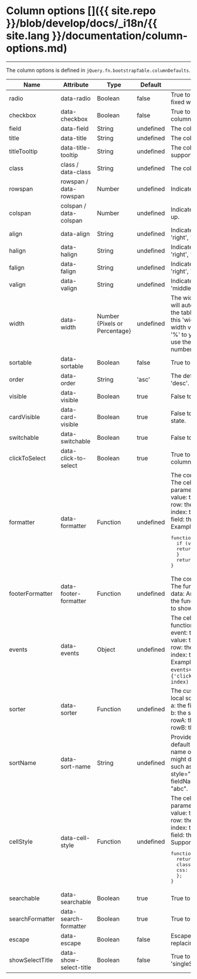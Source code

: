 # Column options []({{ site.repo }}/blob/develop/docs/_i18n/{{ site.lang }}/documentation/column-options.md)

---

The column options is defined in `jQuery.fn.bootstrapTable.columnDefaults`.

<table class="table"
  id="c"
  data-search="true"
  data-show-toggle="true"
  data-show-columns="true"
  data-mobile-responsive="true">
  <thead>
  <tr>
    <th>Name</th>
    <th>Attribute</th>
    <th>Type</th>
    <th>Default</th>
    <th>Description</th>
  </tr>
  </thead>
  <tbody>
  <tr>
    <td>radio</td>
    <td>data-radio</td>
    <td>Boolean</td>
    <td>false</td>
    <td>True to show a radio. The radio column has fixed width.</td>
  </tr>
  <tr>
    <td>checkbox</td>
    <td>data-checkbox</td>
    <td>Boolean</td>
    <td>false</td>
    <td>True to show a checkbox. The checkbox column has fixed width.</td>
  </tr>
  <tr>
    <td>field</td>
    <td>data-field</td>
    <td>String</td>
    <td>undefined</td>
    <td>The column field name.</td>
  </tr>
  <tr>
    <td>title</td>
    <td>data-title</td>
    <td>String</td>
    <td>undefined</td>
    <td>The column title text.</td>
  </tr>
  <tr>
    <td>titleTooltip</td>
    <td>data-title-tooltip</td>
    <td>String</td>
    <td>undefined</td>
    <td>The column title tooltip text. This option also support the title HTML attribute.</td>
  </tr>
  <tr>
    <td>class</td>
    <td>class / data-class</td>
    <td>String</td>
    <td>undefined</td>
    <td>The column class name.</td>
  </tr>
  <tr>
    <td>rowspan</td>
    <td>rowspan / data-rowspan</td>
    <td>Number</td>
    <td>undefined</td>
    <td>Indicate how many rows a cell should take up.</td>
  </tr>
  <tr>
    <td>colspan</td>
    <td>colspan / data-colspan</td>
    <td>Number</td>
    <td>undefined</td>
    <td>Indicate how many columns a cell should take up.</td>
  </tr>
  <tr>
    <td>align</td>
    <td>data-align</td>
    <td>String</td>
    <td>undefined</td>
    <td>Indicate how to align the column data. 'left', 'right', 'center' can be used.</td>
  </tr>
  <tr>
    <td>halign</td>
    <td>data-halign</td>
    <td>String</td>
    <td>undefined</td>
    <td>Indicate how to align the table header. 'left', 'right', 'center' can be used.</td>
  </tr>
  <tr>
    <td>falign</td>
    <td>data-falign</td>
    <td>String</td>
    <td>undefined</td>
    <td>Indicate how to align the table footer. 'left', 'right', 'center' can be used.</td>
  </tr>
  <tr>
    <td>valign</td>
    <td>data-valign</td>
    <td>String</td>
    <td>undefined</td>
    <td>Indicate how to align the cell data. 'top', 'middle', 'bottom' can be used.</td>
  </tr>
  <tr>
    <td>width</td>
    <td>data-width</td>
    <td>Number {Pixels or Percentage}</td>
    <td>undefined</td>
    <td>The width of column. If not defined, the width will auto expand to fit its contents. Though if the table is left responsive and sized too small this 'width' might be ignored (use min/max-width via class or such then). Also you can add '%' to your number and the bootstrapTable will use the percentage unit, otherwise, leave as number (or add 'px') to make it use pixels.</td>
  </tr>
  <tr>
    <td>sortable</td>
    <td>data-sortable</td>
    <td>Boolean</td>
    <td>false</td>
    <td>True to allow the column can be sorted.
    </td>
  </tr>
  <tr>
    <td>order</td>
    <td>data-order</td>
    <td>String</td>
    <td>'asc'</td>
    <td>The default sort order, can only be 'asc' or 'desc'.</td>
  </tr>
  <tr>
    <td>visible</td>
    <td>data-visible</td>
    <td>Boolean</td>
    <td>true</td>
    <td>False to hide the columns item.</td>
  </tr>
  <tr>
    <td>cardVisible</td>
    <td>data-card-visible</td>
    <td>Boolean</td>
    <td>true</td>
    <td>False to hide the columns item in card view state.</td>
  </tr>
	<tr>
    <td>switchable</td>
    <td>data-switchable</td>
    <td>Boolean</td>
    <td>true</td>
    <td>False to disable the switchable of columns item.</td>
  </tr>
  <tr>
    <td>clickToSelect</td>
    <td>data-click-to-select</td>
    <td>Boolean</td>
    <td>true</td>
    <td>True to select checkbox or radio when the column is clicked.</td>
  </tr>
  <tr>
    <td>formatter</td>
    <td>data-formatter</td>
    <td>Function</td>
    <td>undefined</td>
    <td>
    The context (this) is the column Object. <br>
    The cell formatter function, take three parameters: <br>
    value: the field value. <br>
    row: the row record data.<br>
    index: the row index.<br>
    field: the row field.<br>
    Example usage:<br>
<pre>
function formatter(value, row, index, field) {
  if (value === 'foo') {
  return '<strong>' + value + '</strong>';
  }
  return value;
}
</pre>
    </td>
  </tr>
  <tr>
    <td>footerFormatter</td>
    <td>data-footer-formatter</td>
    <td>Function</td>
    <td>undefined</td>
    <td>
    The context (this) is the column Object. <br>
    The function, take one parameter: <br>
    data: Array of all the  data rows. <br>
    the function should return a string with the text to show in the footer cell.
  </tr>
  <tr>
    <td>events</td>
    <td>data-events</td>
    <td>Object</td>
    <td>undefined</td>
    <td>
    The cell events listener when you use formatter function, take four parameters: <br>
    event: the jQuery event. <br>
    value: the field value. <br>
    row: the row record data.<br>
    index: the row index. <br>
    Example code:
    <code>&lt;th .. data-events="operateEvent"&gt;</code>
    <code>var operateEvents = {'click .like': function (e, value, row, index) {}};</code>
    </td>
  </tr>
  <tr>
    <td>sorter</td>
    <td>data-sorter</td>
    <td>Function</td>
    <td>undefined</td>
    <td>
    The custom field sort function that used to do local sorting, take two parameters: <br>
    a: the first field value.<br>
    b: the second field value.<br>
    rowA: the first row.<br>
    rowB: the second row.
    </td>
  </tr>
  <tr>
    <td>sortName</td>
    <td>data-sort-name</td>
    <td>String</td>
    <td>undefined</td>
    <td>Provide a customizable sort-name, not the default sort-name in the header, or the field name
    of the column. For example, a column might display the value of fieldName of "html" such as
    "&lt;b&gt;&lt;span style="color:red"&gt;abc&lt;/span&gt;&lt;/b&gt;", but a fieldName to sort is "content" with the value of "abc".
    </td>
  </tr>
  <tr>
    <td>cellStyle</td>
    <td>data-cell-style</td>
    <td>Function</td>
    <td>undefined</td>
    <td>
    The cell style formatter function, take three parameters: <br>
    value: the field value.<br>
    row: the row record data.<br>
    index: the row index.<br>
    field: the row field.<br>
    Support classes or css. Example usage:<br>
<pre>
function cellStyle(value, row, index, field) {
  return {
  classes: 'text-nowrap another-class',
  css: {"color": "blue", "font-size": "50px"}
  };
}
</pre>
    </td>
  </tr>
  <tr>
    <td>searchable</td>
    <td>data-searchable</td>
    <td>Boolean</td>
    <td>true</td>
    <td>
    True to search data for this column.
    </td>
  </tr>
  <tr>
    <td>searchFormatter</td>
    <td>data-search-formatter</td>
    <td>Boolean</td>
    <td>true</td>
    <td>
    True to search use formatted data.
    </td>
  </tr>
  <tr>
    <td>escape</td>
    <td>data-escape</td>
    <td>Boolean</td>
    <td>false</td>
    <td>
    Escapes a string for insertion into HTML, replacing &, <, >, ", \`, and ' characters.
    </td>
  </tr>
  <tr>
    <td>showSelectTitle</td>
    <td>data-show-select-title</td>
    <td>Boolean</td>
    <td>false</td>
    <td>
    True to show the title of column with 'radio' or 'singleSelect' 'checkbox' option.
    </td>
  </tr>
</tbody>
</table>
